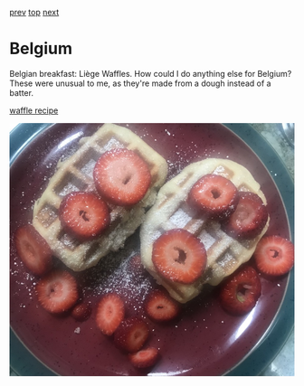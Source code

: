 [prev](belarus.md)
[top](../index.md)
[next](belize.md)
# Belgium

Belgian breakfast: Li&egrave;ge Waffles. How could I do anything else
for Belgium? These were unusual to me, as they're made from a dough
instead of a batter.

[waffle recipe](https://www.196flavors.com/belgium-liege-waffle/)

![Waffles](images/belgium.jpeg)